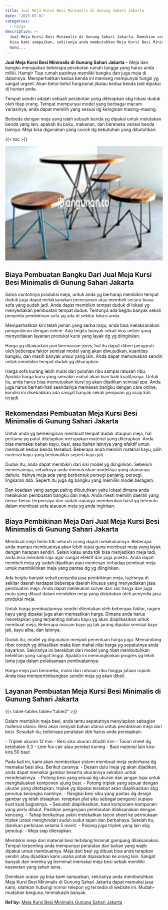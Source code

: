 ```yaml
---
title: Jual Meja Kursi Besi Minimalis di Gunung Sahari Jakarta
date: '2025-07-01'
categories:
  - harga
description: >-
  Jual Meja Kursi Besi Minimalis di Gunung Sahari Jakarta. Demikian uraian yg
  bisa kami sampaikan, sekiranya anda membutuhkan Meja Kursi Besi Minimalis di
  Gunu...
---
```


**Jual Meja Kursi Besi Minimalis di Gunung Sahari Jakarta** – Meja dan bangku merupakan beberapa perabotan rumah tangga yang harus anda miliki. Hampir Tiap rumah pastinya memiliki bangku dan juga meja di dalamnya. Memperhatikan kedua benda ini memang mempunyai fungsi yg sangat urgent. Akan betul-betul fungsional jikalau kedua benda tadi dipakai di hunian anda.

Tempat sendiri adalah sebuah perabotan yang diterapkan sbg lokasi duduk oleh ttiap orang. Tempat mempunyai model yang berbagai macam variasinya, anda dapat memilih yang sesuai dg keinginan masing-masing.

Berbeda dengan meja yang ialah sebuah benda yg dipakai untuk meletakan benda yang lain, apakah itu buku, makanan, dan beraneka variasi benda lainnya. Meja bisa digunakan yang cocok dg kebutuhan yang dibutuhkan.

{{< toc >}}

![Jual Meja Kursi Besi Minimalis di Gunung Sahari Jakarta](/images/jual-meja-besi-murah16.png)

## Biaya Pembuatan Bangku Dari Jual Meja Kursi Besi Minimalis di Gunung Sahari Jakarta

Sama contohnya produksi meja, untuk anda yg berharap membikin tempat duduk juga dapat melaksanakan pemesanan atau membeli secara biasa sofa yang sudah jadi. Anda dapat membikin tempat duduk di lokasi yg menyediakan pembuatan tempat duduk. Tentunya ada begitu banyak sekali penyedia pembikinan sofa yg ada di sekitar lokasi anda.

Memperhatikan kini telah jaman yang serba maju, anda bisa melaksanakan pengorderan dengan online. Ada begitu banyak sekali kios online yang menyediakan layanan produksi kursi yang layak dg yg diinginkan.

Harga yg ditawarkan pun bermacam-jenis, hal itu dapat diberi pengaruh oleh beberapa faktor semisal model yang akan diwujudkan, kuantitas bangku, dan masih banyak unsur yang lain. Anda dapat memutuskan sendiri untuk membikin tempat duduk yg diharapkan.

Harga sofa kurang lebih mulai dari puluhan ribu sampai ratusan ribu. Apabila harga kursi yang semakin mahal akan kian baik kualitasnya. Untuk itu, anda harus bisa memutuskan kursi yg akan dijadikan semisal apa. Anda juga harus berhati-hati seandainya memesan bangku dengan cara online, kondisi ini disebabkan ada sangat banyak sekali penipuan yg acap kali terjadi.

## Rekomendasi Pembuatan Meja Kursi Besi Minimalis di Gunung Sahari Jakarta

Untuk anda yg berkeinginan membuat tempat duduk ataupun meja, hal pertama yg patut ditetapkan merupakan material yang diterapkan. Anda bisa memakai bahan kayu, besi, atau bahan lainnya yang efektif untuk membuat kedua benda tersebut. Beberapa anda memilih material kayu, pilih material kayu yang berkwalitas seperti kayu jati.

Duduk itu, anda dapat membikin dari sisi model yg diinginkan. Sebelum memesannya, sebaiknya anda memutuskan modelnya yang utamanya dahulu. halnya meja ada yang berbentuk persegi panjang, persegi, lingkaran dsb. Seperti itu juga dg bangku yang memiliki model beragam.

Dan keadaan yang sangat paling dibutuhkan yaitu lokasi dimana anda melakukan pembuatan bangku dan meja. Anda mesti memilih daerah yang benar-benar terpercaya dan sudah rupanya memberikan hasil yg bermutu dalam membuat sofa ataupun meja yg anda inginkan.

## Biaya Pembikinan Meja Dari Jual Meja Kursi Besi Minimalis di Gunung Sahari Jakarta

Membuat meja tentu tdk seluruh orang dapat melakukannya. Beberapa anda mampu membuatnya akan lebih tepat guna membuat meja yang layak dengan harapan sendiri. Selain kalau anda tdk bisa menjadikan meja tadi, anda bisa membeli saja agar sangat efektif dan juga praktis. Anda dapat membeli meja yg sudah dijadikan atau memesan terhadap pembuat meja untuk membikinkan meja yang pantas dg yg diinginkan.

Ada begitu banyak sekali penyedia jasa pembikinan meja, lazimnya di sekitar daerah terdapat beberapa daerah khusus yang menyediakan jasa pembuatan meja. Anda dapat melakukan survei dari sisi harga dan juga mutu yang dibuat dalam membikin meja yang diciptakan oleh penyedia jasa produksi meja.

Untuk harga pembuatannya sendiri ditentukan oleh beberapa faktor, ragam kayu yang dipakai juga akan memastikan harga. Dimana anda harus menetapkan yang terpenting dahulu kayu yg akan diaplikasikan untuk membuat meja, Beberapa macam kayu yg tak jarang dipakai semisal kayu jati, kayu alba, dan lainnya.

Duduk itu, model yg digunakan menjadi penentuan harga juga. Memandang ribet contoh yg dihasilkan maka kian mahal nilai harga yg sepatutnya anda bayarkan. Sekiranya ini berakibat dari model yang ribet membutuhkan ketelitian yang sangat tinggi. Apabila ini memungkinkan progres yg lebih lama juga dalam pelaksanaan pembuatannya.

Harga meja pun beraneka, mulai dari ratusan ribu hingga jutaan rupiah. Anda bisa mempertimbangkan sendiri meja yg akan dibeli.

## Layanan Pembuatan Meja Kursi Besi Minimalis di Gunung Sahari Jakarta

{{< table-tables table="table2" >}}

Dalam membikin meja besi, anda tentu sepatutnya menyiapkan sebagian material utama. Besi akan menjadi bahan utama untuk pembikinan meja dari besi. Sesudah itu, beberapa peralatan sbb harus anda persiapkan:

\- Triplek ukuran 12 mm - Besi siku ukuran 40x40 mm - Tacon sheet dg ketebalan 0,3 - Lem fox cair atau perekat kuning - Baut material lain kira-kira 50 baut

Pada kali ini, kami akan memberikan sistem membuat meja sederhana dg memakai besi siku. Berikut caranya: - Desain dulu meja yg akan dijadikan, anda dapat memakai gambar beserta ukurannya sekalian untuk mendesainnya. - Potong besi yang sesuai dg ukuran dan jangan lupa untuk menghaluskan komponen ujung besi. - Potong triplek yang sesuai dengan ukuran yang ditetapkan, triplek yg dipakai tersebut akan diaplikasikan sbg penutup kerangka nantinya. - Rangkai besi siku yang pantas dg design gambar yg telah disiapkan. terapkan plat siku sebagai pengunci supaya kuat kuat bagiannya. - Sesudah diaplikasikan, baut komponen-komponen yang perlu dibaut. Pastikan pengerjaan pembautan dilaksanakan dengan kencang. - Tahap berikutnya yakni melekatkan tacon sheet ke permukaan triplek untuk menghindari sudut-sudut tajam dan berbahaya. Setelah itu, diamkan perkiraan selama 5 menit. - Pasang juga triplek yang lain sbg penutup. - Meja siap diterapkan.

Membikin meja dari material besi terbilang teramat gampang dilaksanakan. Tempat terpenting anda mempunyai peralatan dan bahan yang wajib dipakai untuk membuatnya. Meja dari besi yg dibuat bisa anda terapkan sendiri atau dijadikan kans usaha untuk dipasarkan ke orang lain. Sangat banyak dari mereka yg berminat memakai meja besi sebab memiliki keawetan yang tahan lama.

Demikian uraian yg bisa kami sampaikan, sekiranya anda membutuhkan Meja Kursi Besi Minimalis di Gunung Sahari Jakarta dapat memakai jasa kami, silahkan hubungi nomor telepon yg tersedia di website ini. Mudah-mudahan berguna, terimakasih banyak.

**Ref by:** [Meja Kursi Besi Minimalis Gunung Sahari Jakarta](https://id.wikipedia.org/wiki/Meja)
